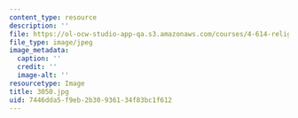 ```yaml
---
content_type: resource
description: ''
file: https://ol-ocw-studio-app-qa.s3.amazonaws.com/courses/4-614-religious-architecture-and-islamic-cultures-fall-2002/7446dda5f9eb2b30936134f83bc1f612_3050.jpg
file_type: image/jpeg
image_metadata:
  caption: ''
  credit: ''
  image-alt: ''
resourcetype: Image
title: 3050.jpg
uid: 7446dda5-f9eb-2b30-9361-34f83bc1f612
---
```

